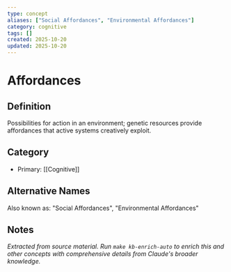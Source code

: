 ```yaml
---
type: concept
aliases: ["Social Affordances", "Environmental Affordances"]
category: cognitive
tags: []
created: 2025-10-20
updated: 2025-10-20
---
```


# Affordances

## Definition

Possibilities for action in an environment; genetic resources provide affordances that active systems creatively exploit.

## Category

- Primary: [[Cognitive]]

## Alternative Names

Also known as: "Social Affordances", "Environmental Affordances"

## Notes

*Extracted from source material. Run `make kb-enrich-auto` to enrich this and other concepts with comprehensive details from Claude's broader knowledge.*
